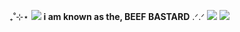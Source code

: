 ₊˚⊹⋆ ![](https://media.discordapp.net/attachments/903364339464044575/1083124473202483251/180D2820-8A61-4B61-8F38-CB3D89F3FAFE.gif) **i am known as the, BEEF BASTARD** .ᐟ.ᐟ ![](https://cdn.discordapp.com/attachments/1135445863242674206/1140859588971864124/b59.gif)
![](https://media.discordapp.net/attachments/903364339464044575/1100871959782371448/9AE3B13B-5F5D-41A1-8F00-A9497EBEB1FF.gif)



